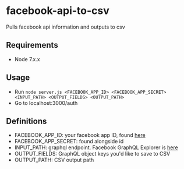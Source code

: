 # facebook-api-to-csv
Pulls facebook api information and outputs to csv

## Requirements
- Node 7.x.x

## Usage
- Run
`node server.js <FACEBOOK_APP_ID> <FACEBOOK_APP_SECRET> <INPUT_PATH> <OUTPUT_FIELDS> <OUTPUT_PATH>`
- Go to localhost:3000/auth

## Definitions
- FACEBOOK_APP_ID: your facebook app ID, found [here](https://developers.facebook.com)
- FACEBOOK_APP_SECRET: found alongside id
- INPUT_PATH: graphql endpoint. Facebook GraphQL Explorer is [here](https://developers.facebook.com/tools/explorer/)
- OUTPUT_FIELDS: GraphQL object keys you'd like to save to CSV
- OUTPUT_PATH: CSV output path

